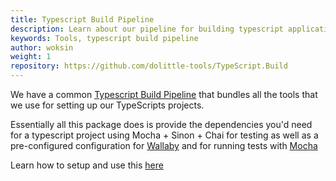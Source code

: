 ```yaml
---
title: Typescript Build Pipeline
description: Learn about our pipeline for building typescript applications
keywords: Tools, typescript build pipeline 
author: woksin
weight: 1
repository: https://github.com/dolittle-tools/TypeScript.Build
---
```


We have a common [Typescript Build Pipeline](https://www.github.com/dolittle-tools/TypeScript.Build) that bundles all the tools that we use for setting up our TypeScripts projects.

Essentially all this package does is provide the dependencies you'd need for a typescript project using Mocha + Sinon + Chai for testing 
as well as a pre-configured configuration for [Wallaby](https://wallabyjs.com/) and for running tests with [Mocha](https://mochajs.org/)

Learn how to setup and use this [here](./setup)
